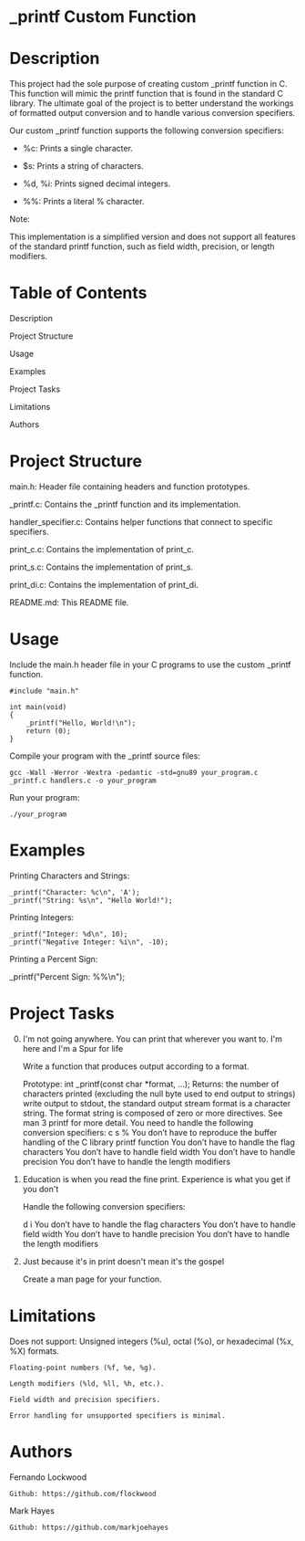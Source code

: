 
# _printf Custom Function

# Description

This project had the sole purpose of creating custom _printf function in C. This function will mimic the printf function that is found in the standard C library. The ultimate goal of the project is to better understand the workings of formatted output conversion and to handle various conversion specifiers.

Our custom _printf function supports the following conversion specifiers:

- %c: Prints a single character.

- $s: Prints a string of characters.

- %d, %i: Prints signed decimal integers.

- %%: Prints a literal % character.

Note:

This implementation is a simplified version and does not support all features of the standard printf function, such as
field width, precision, or length modifiers.

# Table of Contents

Description

Project Structure

Usage

Examples

Project Tasks

Limitations

Authors

# Project Structure

main.h: Header file containing headers and function prototypes.

_printf.c: Contains the _printf function and its implementation.

handler_specifier.c: Contains helper functions that connect to specific specifiers.

print_c.c: Contains the implementation of print_c.

print_s.c: Contains the implementation of print_s.

print_di.c: Contains the implementation of print_di.

README.md: This README file.

# Usage

Include the main.h header file in your C programs to use the custom _printf function.

    #include "main.h"

    int main(void)
    {
        _printf("Hello, World!\n");
        return (0);
    }

Compile your program with the _printf source files:

    gcc -Wall -Werror -Wextra -pedantic -std=gnu89 your_program.c _printf.c handlers.c -o your_program

Run your program:

    ./your_program


# Examples

Printing Characters and Strings:

    _printf("Character: %c\n", 'A');
    _printf("String: %s\n", "Hello World!");

Printing Integers:

    _printf("Integer: %d\n", 10);
    _printf("Negative Integer: %i\n", -10);

Printing a Percent Sign:

_printf("Percent Sign: %%\n");

# Project Tasks

0. I'm not going anywhere. You can print that wherever you want to. I'm here and I'm a Spur for life

    Write a function that produces output according to a format.

    Prototype: int _printf(const char *format, ...);
    Returns: the number of characters printed (excluding the null byte used to end output to strings)
    write output to stdout, the standard output stream
    format is a character string. The format string is composed of zero or more directives. See man 3 printf for more detail. You need to handle the following conversion specifiers:
    c
    s
    %
    You don’t have to reproduce the buffer handling of the C library printf function
    You don’t have to handle the flag characters
    You don’t have to handle field width
    You don’t have to handle precision
    You don’t have to handle the length modifiers

1. Education is when you read the fine print. Experience is what you get if you don't

    Handle the following conversion specifiers:

    d
    i
    You don’t have to handle the flag characters
    You don’t have to handle field width
    You don’t have to handle precision
    You don’t have to handle the length modifiers

2. Just because it's in print doesn't mean it's the gospel

    Create a man page for your function.

# Limitations

Does not support:
    Unsigned integers (%u), octal (%o), or hexadecimal (%x, %X) formats.

    Floating-point numbers (%f, %e, %g).

    Length modifiers (%ld, %ll, %h, etc.).

    Field width and precision specifiers.

    Error handling for unsupported specifiers is minimal.

# Authors

Fernando Lockwood

    Github: https://github.com/flockwood


Mark Hayes

    Github: https://github.com/markjoehayes


